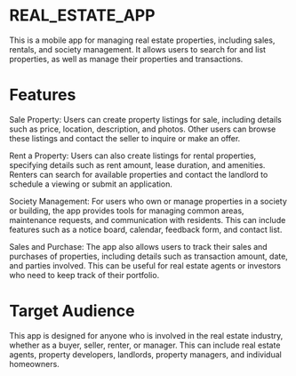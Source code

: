 # REAL_ESTATE_APP
This is a mobile app for managing real estate properties, including sales, rentals, and society management. It allows users to search for and list properties, as well as manage their properties and transactions.

# Features
Sale Property: Users can create property listings for sale, including details such as price, location, description, and photos. Other users can browse these listings and contact the seller to inquire or make an offer.

Rent a Property: Users can also create listings for rental properties, specifying details such as rent amount, lease duration, and amenities. Renters can search for available properties and contact the landlord to schedule a viewing or submit an application.

Society Management: For users who own or manage properties in a society or building, the app provides tools for managing common areas, maintenance requests, and communication with residents. This can include features such as a notice board, calendar, feedback form, and contact list.

Sales and Purchase: The app also allows users to track their sales and purchases of properties, including details such as transaction amount, date, and parties involved. This can be useful for real estate agents or investors who need to keep track of their portfolio.

# Target Audience
This app is designed for anyone who is involved in the real estate industry, whether as a buyer, seller, renter, or manager. This can include real estate agents, property developers, landlords, property managers, and individual homeowners.

